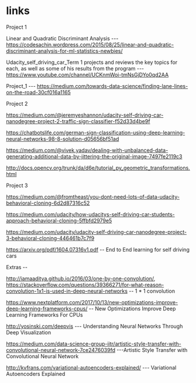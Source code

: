# links

Project 1

Linear and Quadratic Discriminant Analysis --- https://codesachin.wordpress.com/2015/08/25/linear-and-quadratic-discriminant-analysis-for-ml-statistics-newbies/

Udacity_self_driving_car_Term 1 projects and reviews the key topics for each, as well as some of his results from the program --- https://www.youtube.com/channel/UCKnmWoi-tmNsGjDYo0qd2AA

Project_1 ---  https://medium.com/towards-data-science/finding-lane-lines-on-the-road-30cf016a1165



Project 2

https://medium.com/@jeremyeshannon/udacity-self-driving-car-nanodegree-project-2-traffic-sign-classifier-f52d33d4be9f

https://chatbotslife.com/german-sign-classification-using-deep-learning-neural-networks-98-8-solution-d05656bf51ad

https://medium.com/@vivek.yadav/dealing-with-unbalanced-data-generating-additional-data-by-jittering-the-original-image-7497fe2119c3

http://docs.opencv.org/trunk/da/d6e/tutorial_py_geometric_transformations.html


Project 3

https://medium.com/@fromtheast/you-dont-need-lots-of-data-udacity-behavioral-cloning-6d2d87316c52

https://medium.com/udacity/how-udacitys-self-driving-car-students-approach-behavioral-cloning-5ffbfd2979e5

https://medium.com/udacity/udacity-self-driving-car-nanodegree-project-3-behavioral-cloning-446461b7c7f9

https://arxiv.org/pdf/1604.07316v1.pdf -- End to End learning for self driving cars


Extras --

http://iamaaditya.github.io/2016/03/one-by-one-convolution/, https://stackoverflow.com/questions/39366271/for-what-reason-convolution-1x1-is-used-in-deep-neural-networks -- 1 * 1 convolution

https://www.nextplatform.com/2017/10/13/new-optimizations-improve-deep-learning-frameworks-cpus/ -- New Optimizations Improve Deep Learning Frameworks For CPUs


http://yosinski.com/deepvis --- Understanding Neural Networks Through Deep Visualization


https://medium.com/data-science-group-iitr/artistic-style-transfer-with-convolutional-neural-network-7ce2476039fd ---Artistic Style Transfer with Convolutional Neural Network

http://kvfrans.com/variational-autoencoders-explained/ ---  Variational Autoencoders Explained
